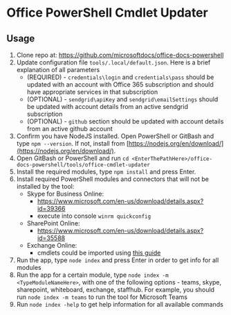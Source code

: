 # Office PowerShell Cmdlet Updater

## Usage
1. Clone repo at: https://github.com/microsoftdocs/office-docs-powershell
2. Update configuration file `tools/.local/default.json`. Here is a brief explanation of all parameters
   * (REQUIRED) - `credentials\login` and `credentials\pass` should be updated with an account with Office 365 subscription and should have appropriate services in that subscription
   * (OPTIONAL) - `sendgrid\apiKey` and `sendgrid\emailSettings` should be updated with account details from an active sendgrid subscription
   * (OPTIONAL) - `github` section should be updated with account details from an active github account
3. Confirm you have NodeJS installed.
    Open PowerShell or GitBash and type `npm --version`.
    If not, install from [https://nodejs.org/en/download/](https://nodejs.org/en/download/).
4. Open GitBash or PowerShell and run `cd <EnterThePathHere>/office-docs-powershell/tools/office-cmdlet-updater`
5. Install the required modules, type `npm install` and press Enter.
6. Install required PowerShell modules and connectors that will not be installed by the tool:
    - Skype for Business Online:
       - https://www.microsoft.com/en-us/download/details.aspx?id=39366
       - execute into console `winrm quickconfig`
    - SharePoint Online:
       - https://www.microsoft.com/en-us/download/details.aspx?id=35588
    - Exchange Online:
       - cmdlets could be imported using [this guide](https://docs.microsoft.com/powershell/exchange/connect-to-exchange-online-powershell)
7. Run the app, type `node index` and press Enter in order to get info for all modules
8. Run the app for a certain module, type `node index -m <TypeModuleNameHere>`, with one of the following options - teams, skype, sharepoint, whiteboard, exchange, staffhub. For example, you should run `node index -m teams` to run the tool for Microsoft Teams
9. Run `node index -help` to get help information for all available commands
